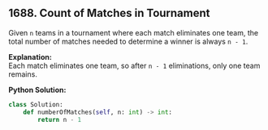 ## 1688. Count of Matches in Tournament

Given `n` teams in a tournament where each match eliminates one team, the total number of matches needed to determine a winner is always `n - 1`.

**Explanation:**  
Each match eliminates one team, so after `n - 1` eliminations, only one team remains.

**Python Solution:**
```python
class Solution:
    def numberOfMatches(self, n: int) -> int:
        return n - 1
```